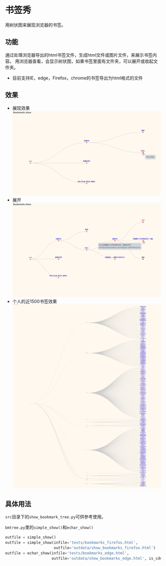 # 书签秀

用树状图来展现浏览器的书签。

## 功能

通过处理浏览器导出的html书签文件，生成html文件或图片文件，来展示书签内容。
用浏览器查看，会显示树状图，如果书签里面有文件夹，可以展开或收起文件夹。

- 目前支持IE，edge，Firefox，chrome的书签导出为html格式的文件

## 效果

- 展现效果
![效果1](show1.jpg)
- 展开
![效果2](show2.jpg)
- 个人的近1500书签效果
![效果3](show3.jpg)

## 具体用法

`src`目录下的`show_bookmark_tree.py`可供参考使用。

`bmtree.py`里的`simple_show()`和`echar_show()`

```python
outfile = simple_show()
outfile = simple_show(infile='tests/bookmarks_firefox.html',
                      outfile='outdata/show_bookmarks_firefox.html')
outfile = echar_show(infile='tests/bookmarks_edge.html',
                     outfile='outdata/show_bookmarks_edge.html', is_cdn_jsdelivr=True)
```
